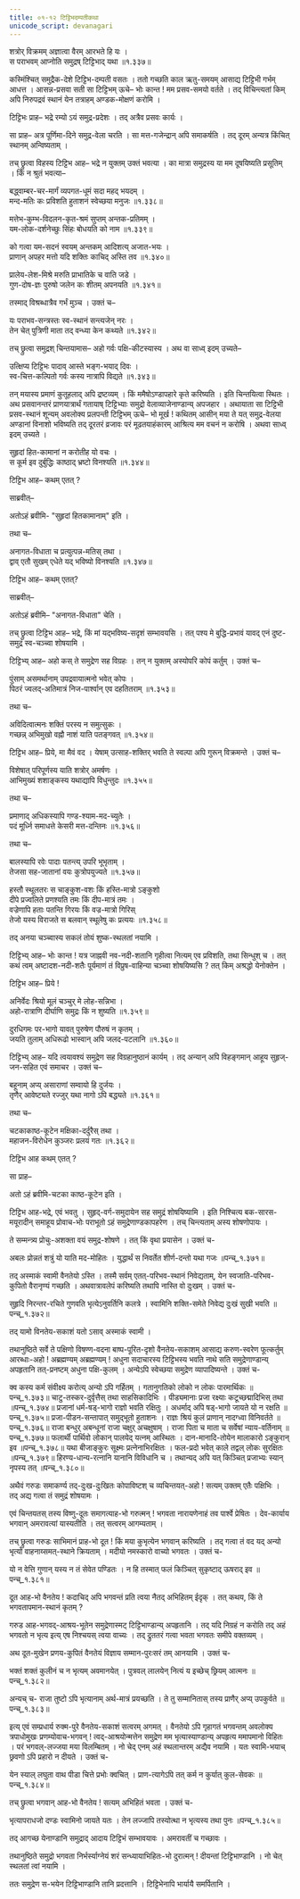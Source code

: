 ```yaml
---
title: ०१-१२ टिट्टिभदम्पतीकथा
unicode_script: devanagari
---
```


शत्रोर् विक्रमम् अज्ञात्वा वैरम् आरभते हि यः ।  
स पराभवम् आप्नोति समुद्रष् टिट्टिभाद् यथा ॥१.३३७॥  

कस्मिंश्चित् समुद्रैक-देशे टिट्टिभ-दम्पती वसतः । ततो गच्छति काल ऋतु-समयम् आसाद्य टिट्टिभी गर्भम् आधत्त । आसन्न-प्रसवा सती सा टिट्टिभम् ऊचे– भोः कान्त ! मम प्रसव-समयो वर्तते । तद् विचिन्त्यतां किम् अपि निरुपद्रवं स्थानं येन तत्राहम् अण्डक-मोक्षणं करोमि ।  

टिट्टिभः प्राह– भद्रे रम्यो ऽयं समुद्र-प्रदेशः । तद् अत्रैव प्रसवः कार्यः ।  

सा प्राह– अत्र पूर्णिमा-दिने समुद्र-वेला चरति । सा मत्त-गजेन्द्रान् अपि समाकर्षति । तद् दूरम् अन्यत्र किंचित् स्थानम् अन्विष्यताम् ।  

तच् छ्रुत्वा विहस्य टिट्टिभ आह– भद्रे न युक्तम् उक्तं भवत्या । का मात्रा समुद्रस्य या मम दूषयिष्यति प्रसूतिम् । किं न श्रुतं भवत्या–

बद्ध्वाम्बर-चर-मार्गं व्यपगत-धूमं सदा महद् भयदम् ।  
मन्द-मतिः कः प्रविशति हुताशनं स्वेच्छया मनुजः ॥१.३३८॥  

मत्तेभ-कुम्भ-विदलन-कृत-श्रमं सुप्तम् अन्तक-प्रतिमम् ।  
यम-लोक-दर्शनेच्छुः सिंहः बोधयति को नाम ॥१.३३९॥  

को गत्वा यम-सदनं स्वयम् अन्तकम् आदिशत्य् अजात-भयः ।  
प्राणान् अपहर मत्तो यदि शक्तिः काचिद् अस्ति तव ॥१.३४०॥  

प्रालेय-लेश-मिश्रे मरुति प्राभातिके च वाति जडे ।  
गुण-दोष-ज्ञः पुरुषो जलेन कः शीतम् अपनयति ॥१.३४१॥  

तस्माद् विश्रब्धात्रैव गर्भं मुञ्च । उक्तं च–  

यः पराभव-सन्त्रस्तः स्व-स्थानं सन्त्यजेन् नरः ।  
तेन चेत् पुत्रिणी माता तद् वन्ध्या केन कथ्यते ॥१.३४२॥  

तच् छ्रुत्वा समुद्रश् चिन्तयामास– अहो गर्वः पक्षि-कीटस्यास्य । अथ वा साध्व् इदम् उच्यते–  

उत्क्षिप्य टिट्टिभः पादाव् आस्ते भङ्ग-भयाद् दिवः ।  
स्व-चित्त-कल्पितो गर्वः कस्य नात्रापि विद्यते ॥१.३४३॥  

तन् मयास्य प्रमाणं कुतूहलाद् अपि द्रष्टव्यम् । किं ममैषोऽण्डापहारे कृते करिष्यति । इति चिन्तयित्वा स्थितः । अथ प्रसवानन्तरं प्राणयात्रार्थं गतायाष् टिट्टिभ्याः समुद्रो वेलाव्याजेनाण्डान्य् अपजहार । अथायाता सा टिट्टिभी प्रसव-स्थानं शून्यम् अवलोक्य प्रलपन्ती टिट्टिभम् ऊचे– भो मूर्ख ! कथितम् आसीन् मया ते यत् समुद्र-वेलया अण्डानां विनाशो भविष्यति तद् दूरतरं व्रजावः परं मूढतयाहंकारम् आश्रित्य मम वचनं न करोषि । अथवा साध्व् इदम् उच्यते ।  

सुहृदां हित-कामानां न करोतीह यो वचः ।  
स कूर्म इव दुर्बुद्धिः काष्ठाद् भ्रष्टो विनश्यति ॥१.३४४॥  

टिट्टिभ आह– कथम् एतत् ?  

साब्रवीत्–  

 <div class="js_include" url="../01-13_kambugrIvaH_kUrmaH/"  newLevelForH1="3" includeTitle="true"> </div>

अतोऽहं ब्रवीमि- "सुहृदां हितकामानाम्" इति ।  

 तथा च–  

अनागत-विधाता च प्रत्युत्पन्न-मतिस् तथा ।  
द्वाव् एतौ सुखम् एधेते यद् भविष्यो विनश्यति ॥१.३४७॥  

टिट्टिभ आह– कथम् एतत्?  

साब्रवीत्–  

<div class="js_include" url="../01-14_matsyatrayakathA/"  newLevelForH1="3" includeTitle="true"> </div>

अतोऽहं ब्रवीमि– "अनागत-विधाता" चेति ।  

तच् छ्रुत्वा टिट्टिभ आह– भद्रे, किं मां यद्भविष्य-सदृशं सम्भावयसि । तत् पश्य मे बुद्धि-प्रभावं यावद् एनं दुष्ट-समुद्रं स्व-चञ्च्वा शोषयामि ।  

टिट्टिभ्य् आह– अहो कस् ते समुद्रेण सह विग्रहः । तन् न युक्तम् अस्योपरि कोपं कर्तुम् । उक्तं च–  

पुंसाम् असमर्थानाम् उपद्रवायात्मनो भवेत् कोपः ।  
पिठरं ज्वलद्-अतिमात्रं निज-पार्श्वान् एव दहतितराम् ॥१.३५३॥


तथा च–  

अविदित्वात्मनः शक्तिं परस्य न समुत्सुकः ।  
गच्छन्न् अभिमुखो वह्नौ नाशं याति पतङ्गवत् ॥१.३५४॥

टिट्टिभ आह– प्रिये, मा मैवं वद ।   येषाम् उत्साह-शक्तिर् भवति ते स्वल्पा अपि गुरून् विक्रमन्ते । उक्तं च–  

विशेषात् परिपूर्णस्य याति शत्रोर् अमर्षणः ।  
आभिमुख्यं शशाङ्कस्य यथाद्यापि विधुन्तुदः ॥१.३५५॥  

तथा च–    

प्रमाणाद् अधिकस्यापि गण्ड-श्याम-मद-च्युतेः ।   
पदं मूर्ध्नि समाधत्ते केसरी मत्त-दन्तिनः ॥१.३५६॥  

तथा च–  

बालस्यापि रवेः पादाः पतन्त्य् उपरि भूभृताम् ।  
तेजसा सह-जातानां वयः कुत्रोपयुज्यते ॥१.३५७॥  

हस्तौ स्थूलतरः स चाङ्कुश-वशः किं हस्ति-मात्रो ऽङ्कुशो  
दीपे प्रज्वलिते प्रणश्यति तमः किं दीप-मात्रं तमः ।  
वज्रेणापि हताः पतन्ति गिरयः किं वज्र-मात्रो गिरिस्  
तेजो यस्य विराजते स बलवान् स्थूलेषु कः प्रत्ययः ॥१.३५८॥  

तद् अनया चञ्च्वास्य सकलं तोयं शुष्क-स्थलतां नयामि ।  

टिट्टिभ्य् आह– भोः कान्त ! यत्र जाह्नवी नव-नदी-शतानि गृहीत्वा नित्यम् एव प्रविशति, तथा सिन्धुश् च । तत् कथं त्वम् अष्टादश-नदी-शतैः पूर्यमाणं तं विप्रुष-वाहिन्या चञ्च्वा शोषयिष्यसि ? तत् किम् अश्रद्धो येनोक्तेन ।  

टिट्टिभ आह– प्रिये !  

अनिर्वेदः श्रियो मूलं चञ्चुर् मे लोह-सन्निभा ।  
अहो-रात्राणि दीर्घाणि समुद्रः किं न शुष्यति ॥१.३५९॥  

दुरधिगमः पर-भागो यावत् पुरुषेण पौरुषं न कृतम् ।  
जयति तुलाम् अधिरूढो भास्वान् अपि जलद-पटलानि ॥१.३६०॥  

टिट्टिभ्य् आह– यदि त्वयावश्यं समुद्रेण सह विग्रहानुष्ठानं कार्यम् । तद् अन्यान् अपि विहङ्गमान् आहूय सुहृज्-जन-सहित एवं समाचर । उक्तं च–  

बहूनाम् अप्य् असाराणां सम्वायो हि दुर्जयः ।  
तृणैर् आवेष्ट्यते रज्जुर् यथा नागो ऽपि बद्ध्यते ॥१.३६१॥  

तथा च–  

चटकाकाष्ठ-कूटेन मक्षिका-दर्दुरैस् तथा ।  
महाजन-विरोधेन कुञ्जरः प्रलयं गतः ॥१.३६२॥

टिट्टिभ आह कथम् एतत् ?  

सा प्राह–  

<div class="js_include" url="../01-15_kunjarachaTakadampatIkathA/"  newLevelForH1="3" includeTitle="true"> </div>

अतो ऽहं ब्रवीमि-चटका काष्ठ-कूटेन इति ।

टिट्टिभ आह-भद्रे, एवं भवतु । सुहृद्-वर्ग-समुदायेन सह समुद्रं शोषयिष्यामि । इति निश्चित्य बक-सारस-मयूरादीन् समाहूय प्रोवाच-भोः पराभूतो ऽहं समुद्रेणाण्डकापहरेण । तच् चिन्त्यताम् अस्य शोषणोपायः ।

ते सम्मन्त्र्य प्रोचुः-अशक्ता वयं समुद्र-शोषणे । तत् किं वृथा प्रयासेन । उक्तं च-

अबलः प्रोन्नतं शत्रुं यो याति मद-मोहितः ।
युद्धार्थं स निवर्तेत शीर्ण-दन्तो यथा गजः ॥पन्च्_१.३७१॥

तद् अस्माकं स्वामी वैनतेयो ऽस्ति । तस्मै सर्वम् एतत्-परिभव-स्थानं निवेद्यताम्, येन स्वजाति-परिभव-कुपितो वैरानृण्यं गच्छति । अथवात्रावलेपं करिष्यति तथापि नास्ति वो दुःखम् । उक्तं च-

सुहृदि निरन्तर-रचिते गुणवति भृत्येऽनुवर्तिनि कलत्रे ।
स्वामिनि शक्ति-समेते निवेद्य दुःखं सुखी भवति ॥पन्च्_१.३७२॥

तद् यामो विनतेय-सकाशं यतो ऽसाव् अस्माकं स्वामी ।

तथानुष्ठिते सर्वे ते पक्षिणो विषण्ण-वदना बाष्प-पूरित-दृशो वैनतेय-सकाशम् आसाद्य करुण-स्वरेण फूत्कर्तुम् आरब्धाः-अहो ! अब्रह्मण्यम् अब्रह्मण्यम् ! अधुना सदाचारस्य टिट्टिभस्य भवति नाथे सति समुद्रेणाण्डान्य् अपहृतानि तत्-प्रनष्टम् अधुना पक्षि-कुलम् । अन्येऽपि स्वेच्छया समुद्रेण व्यापादिष्यन्ते । उक्तं च-

क्व कस्य कर्म संवीक्ष्य करोत्य् अन्यो ऽपि गर्हितम् ।
गतानुगतिको लोको न लोकः पारमार्थिकः ॥पन्च्_१.३७३॥
चाटु-तस्कर-दुर्वृत्तैस् तथा साहसिकादिभिः ।
पीड्यमानाः प्रजा रक्ष्याः कटूच्छद्मादिभिस् तथा ॥पन्च्_१.३७४॥
प्रजानां धर्म-षड्-भागो राज्ञो भवति रक्षितुः ।
अधर्माद् अपि षड्-भागो जायते यो न रक्षति ॥पन्च्_१.३७५॥
प्रजा-पीडन-सन्तापात् समुद्भूतो हुताशनः ।
राज्ञः श्रियं कुलं प्राणान् नादग्ध्वा विनिवर्तते ॥पन्च्_१.३७६॥
राजा बन्धुर् अबन्धूनां राजा चक्षुर् अचक्षुषाम् ।
राजा पिता च माता च सर्वेषां न्याय-वर्तिनाम् ॥पन्च्_१.३७७॥
फलार्थी पार्थिवो लोकान् पालयेद् यत्नम् आस्थितः ।
दान-मानादि-तोयेन मालाकारो ऽङ्कुरान् इव ॥पन्च्_१.३७८॥
यथा बीजाङ्कुरः सूक्ष्मः प्रत्नेनाभिरक्षितः ।
फल-प्रदो भवेत् काले तद्वल् लोकः सुरक्षितः ॥पन्च्_१.३७९॥
हिरण्य-धान्य-रत्नानि यानानि विविधानि च ।
तथान्यद् अपि यत् किञ्चित् प्रजाभ्यः स्यान् नृपस्य तत् ॥पन्च्_१.३८०॥

अथैवं गरुडः समाकर्ण्य तद्-दुःख-दुःखितः कोपाविष्टश् च व्यचिन्तयत्-अहो ! सत्यम् उक्तम् एतैः पक्षिभिः । तद् अद्य गत्वा तं समुद्रं शोषयामः ।

एवं चिन्तयतस् तस्य विष्णु-दूतः समागत्याह-भो गरुत्मन् ! भगवता नारायणेनाहं तव पार्श्वे प्रेषितः । देव-कार्याय भगवान् अमरावत्यां यास्यतीति । तत् सत्वरम् आगम्यताम् ।

तच् छ्रुत्वा गरुडः साभिमानं प्राह-भो दूत ! किं मया कुभृत्येन भगवान् करिष्यति । तद् गत्वा तं वद यद् अन्यो भृत्यो वाहनाय्समत्-स्थाने क्रियताम् । मदीयो नमस्कारो वाच्यो भगवतः । उक्तं च-

यो न वेत्ति गुणान् यस्य न तं सेवेत पण्डितः ।
न हि तस्मात् फलं किञ्चित् सुकृष्टाद् ऊषराद् इव ॥पन्च्_१.३८१॥

दूत आह-भो वैनतेय ! कदाचिद् अपि भगवन्तं प्रति त्वया नैतद् अभिहितम् ईदृक् । तत् कथय, किं ते भगवतापमान-स्थानं कृतम् ?

गरुड आह-भगवद्-आश्रय-भूतेन समुद्रेणास्मट् टिट्टिभाण्डान्य् अपहृतानि । तद् यदि निग्रहं न करोति तद् अहं भगवतो न भृत्य इत्य् एष निश्चयस् त्वया वाच्यः । तद् द्रुततरं गत्वा भवता भगवतः समीपे वक्तव्यम् ।

अथ दूत-मुखेन प्रणय-कुपितं वैनतेयं विज्ञाय सम्मान-पुरःसरं तम् आनयामि । उक्तं च-

भक्तं शक्तं कुलीनं च न भृत्यम् अवमानयेत् ।
पुत्रवल् लालयेन् नित्यं य इच्छेच् छ्रियम् आत्मनः ॥पन्च्_१.३८२॥

अन्यच् च-
राजा तुष्टो ऽपि भृत्यानाम् अर्थ-मात्रं प्रयच्छति ।
ते तु सम्मानितास् तस्य प्राणैर् अप्य् उपकुर्वते ॥पन्च्_१.३८३॥

इत्य् एवं सम्प्रधार्य रुक्म-पुरे वैनतेय-सकाशं सत्वरम् अगमत् । वैनतेयो ऽपि गृहागतं भगवन्तम् अवलोक्य त्रपाधोमुखः प्रणम्योवाच-भगवन् ! त्वद्-आश्रयोन्मत्तेन समुद्रेण मम भृत्यास्याण्डान्य् अपहृत्य ममापमानो विहितः । परं भगवल्-लज्जया मया विलम्बितम् । नो चेद् एनम् अहं स्थलान्तरम् अद्यैव नयामि । यतः स्वामि-भयाच् छ्रवणो ऽपि प्रहारो न दीयते । उक्तं च-

येन स्याल् लघुता वाथ पीडा चित्ते प्रभोः क्वचित् ।
प्राण-त्यागेऽपि तत् कर्म न कुर्यात् कुल-सेवकः ॥पन्च्_१.३८४॥

तच् छ्रुत्वा भगवान् आह-भो वैनतेय ! सत्यम् अभिहितं भवता । उक्तं च-

भृत्यापराधजो दण्डः स्वामिनो जायते यतः ।
तेन लज्जापि तस्योत्था न भृत्यस्य तथा पुनः ॥पन्च्_१.३८५॥

तद् आगच्छ येनाण्डानि समुद्राद् आदाय टिट्टिभं सम्भावयावः । अमरावतीं च गच्छावः ।

तथानुष्ठिते समुद्रो भगवता निर्भर्स्याग्नेयं शरं सन्ध्यायाभिहितः-भो दुरात्मन् ! दीयन्तां टिट्टिभाण्डानि । नो चेत् स्थलतां त्वां नयामि ।

ततः समुद्रेण स-भयेन टिट्टिभाण्डानि तानि प्रदत्तानि । टिट्टिभेनापि भार्यायै समर्पितानि ।
